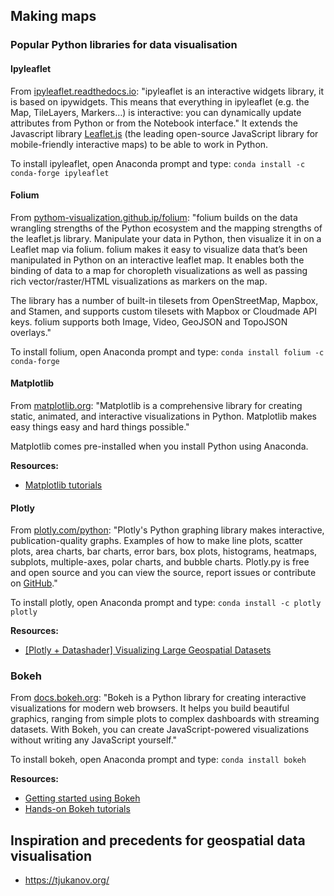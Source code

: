 ## Making maps

### Popular Python libraries for data visualisation

#### Ipyleaflet 
From [ipyleaflet.readthedocs.io](https://ipyleaflet.readthedocs.io/en/latest/usage.html): "ipyleaflet is an interactive widgets library, it is based on ipywidgets. This means that everything in ipyleaflet (e.g. the Map, TileLayers, Markers…) is interactive: you can dynamically update attributes from Python or from the Notebook interface." It extends the Javascript library [Leaflet.js](https://leafletjs.com/) (the leading open-source JavaScript library for mobile-friendly interactive maps) to be able to work in Python.

To install ipyleaflet, open Anaconda prompt and type: `conda install -c conda-forge ipyleaflet`

#### Folium

From [pythom-visualization.github.ip/folium](https://python-visualization.github.io/folium/): "folium builds on the data wrangling strengths of the Python ecosystem and the mapping strengths of the leaflet.js library. Manipulate your data in Python, then visualize it in on a Leaflet map via folium. folium makes it easy to visualize data that’s been manipulated in Python on an interactive leaflet map. It enables both the binding of data to a map for choropleth visualizations as well as passing rich vector/raster/HTML visualizations as markers on the map.

The library has a number of built-in tilesets from OpenStreetMap, Mapbox, and Stamen, and supports custom tilesets with Mapbox or Cloudmade API keys. folium supports both Image, Video, GeoJSON and TopoJSON overlays."

To install folium, open Anaconda prompt and type: `conda install folium -c conda-forge`

#### Matplotlib

From [matplotlib.org](https://matplotlib.org/): "Matplotlib is a comprehensive library for creating static, animated, and interactive visualizations in Python. Matplotlib makes easy things easy and hard things possible."

Matplotlib comes pre-installed when you install Python using Anaconda.

**Resources:** 
* [Matplotlib tutorials](https://matplotlib.org/stable/tutorials/index.html)

#### Plotly

From [plotly.com/python](https://plotly.com/python/): "Plotly's Python graphing library makes interactive, publication-quality graphs. Examples of how to make line plots, scatter plots, area charts, bar charts, error bars, box plots, histograms, heatmaps, subplots, multiple-axes, polar charts, and bubble charts. Plotly.py is free and open source and you can view the source, report issues or contribute on [GitHub](https://github.com/plotly/plotly.py)."

To install plotly, open Anaconda prompt and type: `conda install -c plotly plotly`

**Resources:**
* [[Plotly + Datashader] Visualizing Large Geospatial Datasets](https://medium.com/tech-carnot/plotly-datashader-visualizing-large-geospatial-datasets-bea27b9d7824)

### Bokeh
From [docs.bokeh.org](https://docs.bokeh.org/en/latest/index.html): "Bokeh is a Python library for creating interactive visualizations for modern web browsers. It helps you build beautiful graphics, ranging from simple plots to complex dashboards with streaming datasets. With Bokeh, you can create JavaScript-powered visualizations without writing any JavaScript yourself."

To install bokeh, open Anaconda prompt and type: `conda install bokeh`

**Resources:** 
* [Getting started using Bokeh](https://docs.bokeh.org/en/latest/docs/first_steps.html#first-steps)
* [Hands-on Bokeh tutorials](https://mybinder.org/v2/gh/bokeh/bokeh-notebooks/master?filepath=tutorial%2F00%20-%20Introduction%20and%20Setup.ipynb)

## Inspiration and precedents for geospatial data visualisation
* https://tjukanov.org/